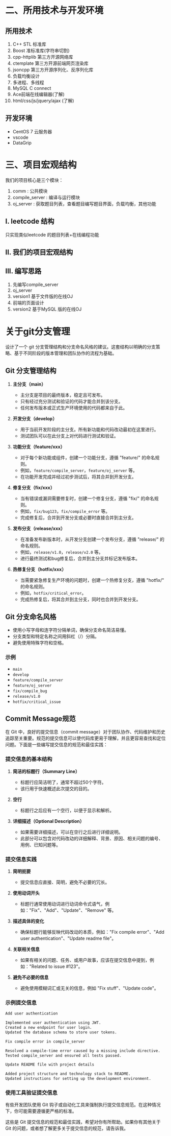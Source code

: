 # 二、所用技术与开发环境
## 所用技术
1. C++ STL 标准库
2. Boost 准标准库(字符串切割)
3. cpp-httplib 第三方开源网络库
4. ctemplate 第三方开源前端网页渲染库
5. jsoncpp 第三方开源序列化、反序列化库
6. 负载均衡设计
7. 多进程、多线程
8. MySQL C connect
9. Ace前端在线编辑器(了解)
10. html/css/js/jquery/ajax (了解)

## 开发环境
- CentOS 7 云服务器
- vscode
- DataGrip

# 三、项目宏观结构
我们的项目核心是三个模块：
1. comm : 公共模块
2. compile_server : 编译与运行模块
3. oj_server : 获取题目列表，查看题目编写题目界面，负载均衡，其他功能


## I. leetcode 结构

只实现类似leetcode 的题目列表+在线编程功能

## II. 我们的项目宏观结构

## III. 编写思路
1. 先编写compile_server
2. oj_server
3. version1 基于文件版的在线OJ
4. 前端的页面设计
5. version2 基于MySQL 版的在线OJ



# 关于git分支管理

设计了一个 git 分支管理结构和分支命名风格的建议。这套结构以明确的分支策略、基于不同阶段的版本管理和团队协作的流程为基础。 

## Git 分支管理结构
1. **主分支（main）**
   - 主分支是项目的最终版本，稳定且可发布。
   - 只有经过充分测试和验证的代码才能合并到该分支。
   - 任何发布版本或正式生产环境使用的代码都来自于此。

2. **开发分支（develop）**
   - 用于当前开发阶段的主分支。所有新功能和代码改动最初在这里进行。
   - 测试团队可以在此分支上对代码进行测试和验证。

3. **功能分支（feature/xxx）**
   - 对于每个新功能或组件，创建一个功能分支，遵循 "feature/" 的命名规则。
   - 例如，`feature/compile_server`，`feature/oj_server` 等。
   - 在功能开发完成并经过初步测试后，将其合并到开发分支。

4. **修复分支（fix/xxx）**
   - 当有错误或漏洞需要修复时，创建一个修复分支，遵循 "fix/" 的命名规则。
   - 例如，`fix/bug123`，`fix/compile_error` 等。
   - 完成修复后，合并到开发分支或必要时直接合并到主分支。

5. **发布分支（release/xxx）**
   - 在准备发布新版本时，从开发分支创建一个发布分支，遵循 "release/" 的命名规则。
   - 例如，`release/v1.0`，`release/v2.0` 等。
   - 进行最终测试和bug修复后，合并到主分支并标记发布版本。
   
6. **热修复分支（hotfix/xxx）**
   - 当需要紧急修复生产环境的问题时，创建一个热修复分支，遵循 "hotfix/" 的命名规则。
   - 例如，`hotfix/critical_error`。
   - 完成热修复后，将其合并到主分支，同时也合并到开发分支。

## Git 分支命名风格
- 使用小写字母和连字符分隔单词，确保分支命名简洁易懂。
- 分支类型和特定名称之间用斜杠（/）分隔。
- 避免使用特殊字符和空格。

### 示例
- `main`
- `develop`
- `feature/compile_server`
- `feature/oj_server`
- `fix/compile_bug`
- `release/v1.0`
- `hotfix/critical_issue`

## Commit Message规范
在 Git 中，良好的提交信息（commit message）对于团队协作、代码维护和历史追踪至关重要。规范的提交信息可以使代码库更易于理解，并且更容易查找和定位问题。下面是一些编写提交信息的规范和最佳实践：

### 提交信息的基本结构
1. **简洁的标题行（Summary Line）**
   - 标题行应简洁明了，通常不超过50个字符。
   - 该行用于快速概述此次提交的目的。

2. **空行**
   - 标题行之后应有一个空行，以便于显示和解析。

3. **详细描述（Optional Description）**
   - 如果需要详细描述，可以在空行之后进行详细说明。
   - 此部分可以包含对代码改动的详细解释、背景、原因、相关问题的编号、用例、已知问题等。

### 提交信息实践
1. **简明扼要**
   - 提交信息应直接、简明，避免不必要的冗长。

2. **使用动词开头**
   - 标题行通常使用动词进行动词命令式语气，例如："Fix"、"Add"、"Update"、"Remove" 等。

3. **描述具体的变化**
   - 确保标题行能够反映代码改动的本质，例如："Fix compile error"、"Add user authentication"、"Update readme file"。

4. **关联相关信息**
   - 如果有相关的问题、任务、或用户故事，应该在提交信息中提到，例如："Related to issue #123"。

5. **避免不必要的信息**
   - 避免使用模糊词汇或无关的信息，例如 "Fix stuff"、"Update code"。

### 示例提交信息
```txt
Add user authentication

Implemented user authentication using JWT.
Created a new endpoint for user login.
Updated the database schema to store user tokens.
```

```txt
Fix compile error in compile_server

Resolved a compile-time error caused by a missing include directive.
Tested compile_server and ensured all tests passed.
```

```txt
Update README file with project details

Added project structure and technology stack to README.
Updated instructions for setting up the development environment.
```

### 使用工具验证提交信息
有些开发团队使用 Git 钩子或自动化工具来强制执行提交信息规范。在这种情况下，你可能需要遵循更严格的标准。

这些是 Git 提交信息的规范和最佳实践，希望对你有所帮助。如果你有其他关于 Git 的问题，或者想了解更多关于提交信息的规范，请告诉我。